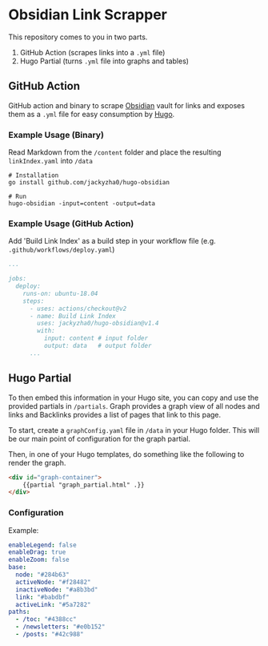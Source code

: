 # Obsidian Link Scrapper
This repository comes to you in two parts.

1. GitHub Action (scrapes links into a `.yml` file)
2. Hugo Partial (turns `.yml` file into graphs and tables)

## GitHub Action
GitHub action and binary to scrape [Obsidian](http://obsidian.md/) vault for links and exposes them as a `.yml` file for easy consumption by [Hugo](https://gohugo.io/).
### Example Usage (Binary)
Read Markdown from the `/content` folder and place the resulting `linkIndex.yaml` into `/data`

```shell
# Installation
go install github.com/jackyzha0/hugo-obsidian

# Run
hugo-obsidian -input=content -output=data
```

### Example Usage (GitHub Action)

Add 'Build Link Index' as a build step in your workflow file (e.g. `.github/workflows/deploy.yaml`)
```yaml
...

jobs:
  deploy:
    runs-on: ubuntu-18.04
    steps:
      - uses: actions/checkout@v2
      - name: Build Link Index
        uses: jackyzha0/hugo-obsidian@v1.4
        with:
          input: content # input folder
          output: data   # output folder
      ...
```

## Hugo Partial
To then embed this information in your Hugo site, you can copy and use the provided partials in `/partials`. Graph provides a graph view of all nodes and links and Backlinks provides a list of pages that link to this page. 

To start, create a `graphConfig.yaml` file in `/data` in your Hugo folder. This will be our main point of configuration for the graph partial.

Then, in one of your Hugo templates, do something like the following to render the graph.

```html
<div id="graph-container">
    {{partial "graph_partial.html" .}}
</div>
```

### Configuration
Example:

```yaml
enableLegend: false
enableDrag: true
enableZoom: false
base:
  node: "#284b63"
  activeNode: "#f28482"
  inactiveNode: "#a8b3bd"
  link: "#babdbf"
  activeLink: "#5a7282"
paths:
  - /toc: "#4388cc"
  - /newsletters: "#e0b152"
  - /posts: "#42c988"
```